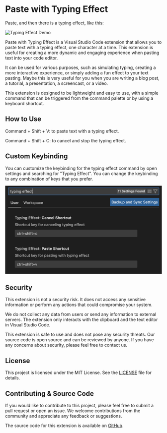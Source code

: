 # Paste with Typing Effect

Paste, and then there is a typing effect, like this:

![Typing Effect Demo](./images/demo.gif)

Paste with Typing Effect is a Visual Studio Code extension that allows you to paste text with a typing effect, one character at a time. This extension is useful for creating a more dynamic and engaging experience when pasting text into your code editor.

It can be used for various purposes, such as simulating typing, creating a more interactive experience, or simply adding a fun effect to your text pasting. Maybe this is very useful for you when you are writing a blog post, a tutorial, a presentation, a screencast, or a video.

This extension is designed to be lightweight and easy to use, with a simple command that can be triggered from the command palette or by using a keyboard shortcut.

## How to Use

Command + Shift + V: to paste text with a typing effect.

Command + Shift + C: to cancel and stop the typing effect.

## Custom Keybinding
You can customize the keybinding for the typing effect command by open settings and searching for "Typing Effect". You can change the keybinding to any combination of keys that you prefer.

![image](./images/custom-keybinding.png)

## Security
This extension is not a security risk. It does not access any sensitive information or perform any actions that could compromise your system. 

We do not collect any data from users or send any information to external servers. The extension only interacts with the clipboard and the text editor in Visual Studio Code. 

This extension is safe to use and does not pose any security threats. Our source code is open source and can be reviewed by anyone. If you have any concerns about security, please feel free to contact us.

## License
This project is licensed under the MIT License. See the [LICENSE](./LICENSE) file for details.

## Contributing & Source Code
If you would like to contribute to this project, please feel free to submit a pull request or open an issue. We welcome contributions from the community and appreciate any feedback or suggestions.

The source code for this extension is available on [GitHub](https://github.com/maventama/typing-effect-extension).
